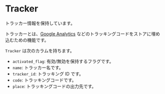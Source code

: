 # Tracker

トラッカー情報を保持しています。

トラッカーとは、[Google Analytics](http://www.google.com/analytics/) などのトラッキングコードをストアに埋め込むための機能です。

`Tracker` は次のカラムを持ちます。

- `activated_flag`: 有効/無効を保持するフラグです。
- `name`: トラッカー名です。
- `tracker_id`: トラッキング ID です。
- `code`: トラッキングコードです。
- `place`: トラッキングコードの出力先です。

